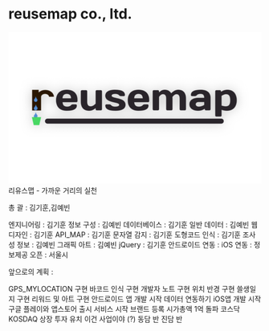 # reusemap co., ltd.
<img src="backgroundlogo.png">
리유스맵 - 가까운 거리의 실천


총  괄 : 김기훈,김예빈

엔지니어링 : 김기훈
정보 구성 : 김예빈
데이터베이스 : 김기훈
일반 데이터 : 김예빈
웹 디자인 : 김기훈
API_MAP : 김기훈
문자열 감지 : 김기훈
도형코드 인식 : 김기훈
조사성 정보 : 김예빈
그래픽 아트 : 김예빈
jQuery : 김기훈
안드로이드 연동 :
iOS 연동 :
정보제공 오픈 : 서울시





앞으로의 계획 :

GPS_MYLOCATION 구현
바코드 인식 구현
개발자 노트 구현
위치 반경 구현
쓸생일지 구현
리워드 및 아트 구현
안드로이드 앱 개발 시작
데이터 연동하기
iOS앱 개발 시작
구글 플레이와 앱스토어 출시
서비스 시작
브랜드 등록
시가총액 1억 돌파
코스닥KOSDAQ 상장
투자 유치
이건 사업이야
(?)
동담 반 진담 반







